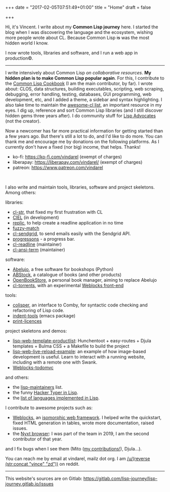 +++
date = "2017-02-05T07:51:49+01:00"
title = "Home"
draft = false

+++

Hi, it's Vincent. I write about my **Common Lisp journey** here. I
started the blog when I was discovering the language and the
ecosystem, wishing more people wrote about CL. Because Common Lisp ~~is~~ was
the most hidden world I know.

I now wrote tools, libraries and software, and I run a web app in
production©.

---

I write intensively about Common Lisp *on collaborative resources*. **My hidden plan is to make Common Lisp popular again**. For this, I contribute to the [Common Lisp Cookbook](https://github.com/LispCookbook/cl-cookbook/) (I am the main contributor, by far). I wrote about: CLOS, data structures, building executables, scripting, web scraping, debugging, error handling, testing, databases, GUI programming, web development, etc, and I added a theme, a sidebar and syntax highlighting. I also take time to maintain the [awesome-cl list](https://github.com/CodyReichert/awesome-cl/), an important resource in my eyes. I dig up, reference and sort Common Lisp libraries (and I still discover hidden gems three years after). I do community stuff for [Lisp Advocates](https://www.reddit.com/r/lispadvocates/) (not the creator).

Now a newcomer has far more practical information for getting started than a few years ago. But there's still a lot to do, and I'd like to do more. You can thank me and encourage me by donations on the following platforms. As I currently don't have a fixed (nor big) income, that helps. Thanks!

- ko-fi: https://ko-fi.com/vindarel (exempt of charges)
- liberapay: https://liberapay.com/vindarel/ (exempt of charges)
- patreon: https://www.patreon.com/vindarel

<div>
<br/>
<script type='text/javascript' src='https://ko-fi.com/widgets/widget_2.js'></script><script type='text/javascript'>kofiwidget2.init('Buy me a coffee!', '#29abe0', 'K3K828W0V');kofiwidget2.draw();</script>
</div>

I also write and maintain tools, libraries, software and project skeletons. Among others:

libraries:

- [cl-str](https://github.com/vindarel/cl-str/), that fixed my first frustration with CL
- [CIEL](https://github.com/ciel-lang/CIEL) (in development)
- [replic](https://github.com/vindarel/replic/), to help create a readline application in no time
- [fuzzy-match](https://github.com/vindarel/fuzzy-match)
- [cl-sendgrid](https://github.com/vindarel/cl-sendgrid), to send emails easily with the Sendgrid API.
- [progressons](https://github.com/vindarel/progressons) - a progress bar.
- [cl-readline](https://github.com/vindarel/cl-readline) (maintainer)
- [cl-ansi-term](https://github.com/vindarel/cl-ansi-term) (maintainer)

software:

 - [Abelujo](https://gitlab.com/vindarel/abelujo/), a free software for bookshops (Python)
 - [ABStock](https://github.com/vindarel/ABStock), a catalogue of books (and other products)
 - [OpenBookStore](https://github.com/OpenBookStore/openbookstore), a personal book manager, aiming to replace Abelujo
 - [cl-torrents](https://github.com/vindarel/cl-torrents), with an experimental [Weblocks front-end](https://github.com/vindarel/cl-torrents-web)

tools:

- [colisper](https://github.com/vindarel/colisper), an interface to Comby, for syntactic code checking and refactoring of Lisp code.
- [indent-tools](https://github.com/vindarel/indent-tools) (emacs package)
- [print-licences](https://github.com/vindarel/print-licenses)

project skeletons and demos:

- [lisp-web-template-productlist](https://github.com/vindarel/lisp-web-template-productlist): Hunchentoot + easy-routes + Djula templates + Bulma CSS + a Makefile to build the project
- [lisp-web-live-reload-example](https://github.com/vindarel/lisp-web-live-reload-example): an example of how image-based development is useful. Learn to interact with a running website, including with a remote one with Swank.
- [Weblocks-todomvc](https://github.com/vindarel/weblocks-todomvc)

and others:

- the [lisp-maintainers](https://github.com/vindarel/lisp-maintainers) list.
- the funny [Hacker Typer in Lisp](https://github.com/vindarel/Hacker-Typer).
- the [list of languages implemented in Lisp](https://github.com/vindarel/Hacker-Typer).

I contribute to awesome projects such as:

- [Weblocks](https://github.com/40ants/weblocks/), an [isomorphic web framework](https://github.com/vindarel/awesome-no-js-web-frameworks). I helped write the quickstart, fixed HTML generation in tables, wrote more documentation, raised issues.
- the [Nyxt browser](https://github.com/atlas-engineer/nyxt/): I was part of the team in 2019, I am the second contributor of that year.

and I fix bugs when I see them (Mito ([my contributions!](https://github.com/fukamachi/mito/graphs/contributors)), Djula…).

You can reach me by email at vindarel, mailz dot org. I am [/u/(reverse (str:concat "vince" "zd"))](https://www.reddit.com/user/dzecniv/) on reddit.

---

This website's sources are on Gitlab: https://gitlab.com/lisp-journey/lisp-journey.gitlab.io/issues

